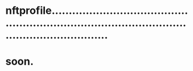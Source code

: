 # nftprofile...........................................................................................................................
# soon.
